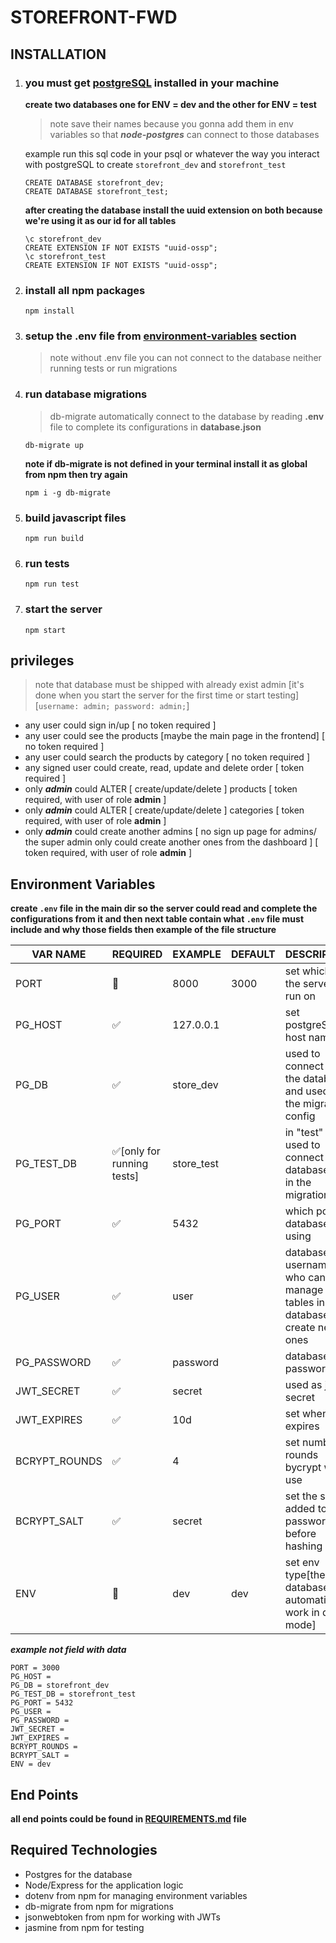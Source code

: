 # STOREFRONT-FWD

## INSTALLATION
1. ### you must get [postgreSQL](https://www.postgresql.org/download/) installed in your machine
    **create two databases one for ENV = dev and the other for ENV = test**
    > note save their names because you gonna add them in env variables so that ***node-postgres*** can connect to those databases

    example run this sql code in your psql or whatever the way you interact with postgreSQL to create ``storefront_dev`` and ``storefront_test``
    ```
    CREATE DATABASE storefront_dev;
    CREATE DATABASE storefront_test;
    ```
    **after creating the database install the uuid extension on both because we're using it as our id for all tables**
    ```
    \c storefront_dev
    CREATE EXTENSION IF NOT EXISTS "uuid-ossp";
    \c storefront_test
    CREATE EXTENSION IF NOT EXISTS "uuid-ossp";
    ```
2. ### install all npm packages
    ```
    npm install
    ```
3. ### setup the .env file from [environment-variables](#environment-variables) section
    >note without .env file you can not connect to the database neither running tests or run migrations
4. ### run database migrations
    > db-migrate automatically connect to the database by reading **.env** file to complete its configurations in **database.json**

    ```
    db-migrate up
    ```
    **note if db-migrate is not defined in your terminal install it as global from npm then try again**
    ```
    npm i -g db-migrate
    ```
5. ### build javascript files
    ```
    npm run build
    ```
6. ### run tests
    ```
    npm run test
    ```
7. ### start the server
    ```
    npm start
    ```
## privileges 
> note that database must be shipped with already exist admin [it's done when you start the server for the first time or start testing]
    [```
    username: admin;
    password: admin;
    ```]
- any user could sign in/up [ no token required ]
- any user could see the products [maybe the main page in the frontend] [ no token required ]
- any user could search the products by category [ no token required ]
- any signed user could create, read, update and delete order [ token required ]
- only ***admin*** could ALTER [ create/update/delete ] products [ token required, with user of role **admin** ]
- only ***admin*** could ALTER [ create/update/delete ] categories [ token required, with user of role **admin** ]
- only ***admin*** could create another admins [ no sign up page for admins/ the super admin only could create another ones from the dashboard ]  [ token required, with user of role **admin** ]

## Environment Variables
**create ``.env`` file in the main dir so the server could read and complete the configurations from it and then next table contain what ``.env`` file must include and why those fields then example of the file structure**

| VAR NAME      | REQUIRED                  | EXAMPLE    | DEFAULT | DESCRIPTION                                                          |
|---------------|---------------------------|------------|---------|----------------------------------------------------------------------|
| PORT          | 🔴                         | 8000       | 3000    | set which port the server will run on                                |
| PG_HOST       | ✅                         | 127.0.0.1  |         | set postgreSQL host name                                             |
| PG_DB         | ✅                         | store_dev  |         | used to connect with the database and used in the migrations config  |
| PG_TEST_DB    | ✅[only for running tests] | store_test |         | in "test" mode used to connect to the database and in the migrations |
| PG_PORT       | ✅                         | 5432       |         | which port database is using                                         |
| PG_USER       | ✅                         | user       |         | database username who can manage all tables in the database and create new ones        |
| PG_PASSWORD   | ✅                         | password   |         | database user password                                               |
| JWT_SECRET    | ✅                         | secret     |         | used as jwt secret                                                   |
| JWT_EXPIRES   | ✅                         | 10d        |         | set when jwt expires                                                 |
| BCRYPT_ROUNDS | ✅                         | 4          |         | set number of rounds bycrypt will use                                |
| BCRYPT_SALT   | ✅                         | secret     |         | set the salt added to the password before hashing                    |
| ENV           | 🔴                         | dev        | dev     | set env type[the database will automatically work in dev mode]       |

***example not field with data***
```
PORT = 3000
PG_HOST = 
PG_DB = storefront_dev
PG_TEST_DB = storefront_test
PG_PORT = 5432
PG_USER = 
PG_PASSWORD = 
JWT_SECRET = 
JWT_EXPIRES = 
BCRYPT_ROUNDS = 
BCRYPT_SALT = 
ENV = dev
```
## End Points
 **all end points could be found in [REQUIREMENTS.md](/REQUIREMENTS.md) file**
## Required Technologies
- Postgres for the database
- Node/Express for the application logic
- dotenv from npm for managing environment variables
- db-migrate from npm for migrations
- jsonwebtoken from npm for working with JWTs
- jasmine from npm for testing